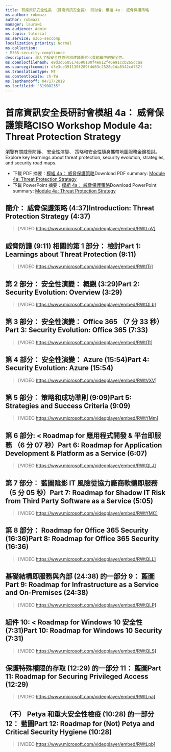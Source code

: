 ```yaml
---
title: 首席資訊安全性長 （首席資訊安全長） 研討會，模組 4a： 威脅保護策略
ms.author: robmazz
author: robmazz
manager: laurawi
ms.audience: Admin
ms.topic: tutorial
ms.service: o365-seccomp
localization_priority: Normal
ms.collection:
- M365-security-compliance
description: 深入了解安全性原則和建議現代化貴組織中的安全性。
ms.openlocfilehash: e9d3d650517e590100f4e812f46e91ccb265dcaa
ms.sourcegitcommit: d3e3ce391130f209f4d63c2528e1da8342cd732f
ms.translationtype: MT
ms.contentlocale: zh-TW
ms.lasthandoff: 04/17/2019
ms.locfileid: "31908235"
---
```

# <a name="ciso-workshop-module-4a-threat-protection-strategy"></a><span data-ttu-id="c3a6d-103">首席資訊安全長研討會模組 4a： 威脅保護策略</span><span class="sxs-lookup"><span data-stu-id="c3a6d-103">CISO Workshop Module 4a: Threat Protection Strategy</span></span>

<span data-ttu-id="c3a6d-104">瀏覽有關威脅防護、 安全性演變、 策略和安全性隨身攜帶地圖服務金鑰檢討。</span><span class="sxs-lookup"><span data-stu-id="c3a6d-104">Explore key learnings about threat protection, security evolution, strategies, and security road maps.</span></span>

- <span data-ttu-id="c3a6d-105">下載 PDF 摘要：[模組 4a： 威脅保護策略](media/ciso-workshop-4a-threat-protection.pdf)</span><span class="sxs-lookup"><span data-stu-id="c3a6d-105">Download PDF summary: [Module 4a: Threat Protection Strategy](media/ciso-workshop-4a-threat-protection.pdf)</span></span>
- <span data-ttu-id="c3a6d-106">下載 PowerPoint 摘要：[模組 4a： 威脅保護策略](https://docs.microsoft.com/office365/securitycompliance/media/ciso-workshop-4a-threat-protection.pptx)</span><span class="sxs-lookup"><span data-stu-id="c3a6d-106">Download PowerPoint summary: [Module 4a: Threat Protection Strategy](https://docs.microsoft.com/office365/securitycompliance/media/ciso-workshop-4a-threat-protection.pptx)</span></span>

## <a name="introduction-threat-protection-strategy-437"></a><span data-ttu-id="c3a6d-107">簡介： 威脅保護策略 (4:37)</span><span class="sxs-lookup"><span data-stu-id="c3a6d-107">Introduction: Threat Protection Strategy (4:37)</span></span>

> [!VIDEO https://www.microsoft.com/videoplayer/embed/RWtLoV]

## <a name="part-1-learnings-about-threat-protection-911"></a><span data-ttu-id="c3a6d-108">威脅防護 (9:11) 相關的第 1 部分： 檢討</span><span class="sxs-lookup"><span data-stu-id="c3a6d-108">Part 1: Learnings about Threat Protection (9:11)</span></span>

> [!VIDEO https://www.microsoft.com/videoplayer/embed/RWtITr]

## <a name="part-2-security-evolution-overview-329"></a><span data-ttu-id="c3a6d-109">第 2 部分： 安全性演變： 概觀 (3:29)</span><span class="sxs-lookup"><span data-stu-id="c3a6d-109">Part 2: Security Evolution: Overview (3:29)</span></span>

> [!VIDEO https://www.microsoft.com/videoplayer/embed/RWtQLb]

## <a name="part-3-security-evolution-office-365-733"></a><span data-ttu-id="c3a6d-110">第 3 部分： 安全性演變： Office 365 （7 分 33 秒）</span><span class="sxs-lookup"><span data-stu-id="c3a6d-110">Part 3: Security Evolution: Office 365 (7:33)</span></span>

> [!VIDEO https://www.microsoft.com/videoplayer/embed/RWtITt]

## <a name="part-4-security-evolution-azure-1554"></a><span data-ttu-id="c3a6d-111">第 4 部分： 安全性演變： Azure (15:54)</span><span class="sxs-lookup"><span data-stu-id="c3a6d-111">Part 4: Security Evolution: Azure (15:54)</span></span>

> [!VIDEO https://www.microsoft.com/videoplayer/embed/RWtVXV]

## <a name="part-5-strategies-and-success-criteria-909"></a><span data-ttu-id="c3a6d-112">第 5 部分︰ 策略和成功準則 (9:09)</span><span class="sxs-lookup"><span data-stu-id="c3a6d-112">Part 5: Strategies and Success Criteria (9:09)</span></span>

> [!VIDEO https://www.microsoft.com/videoplayer/embed/RWtYMm]

## <a name="part-6-roadmap-for-application-development--platform-as-a-service-607"></a><span data-ttu-id="c3a6d-113">第 6 部分: < Roadmap for 應用程式開發 &amp; 平台即服務 （6 分 07 秒）</span><span class="sxs-lookup"><span data-stu-id="c3a6d-113">Part 6: Roadmap for Application Development & Platform as a Service (6:07)</span></span>

> [!VIDEO https://www.microsoft.com/videoplayer/embed/RWtQLJ]

## <a name="part-7-roadmap-for-shadow-it-risk-from-third-party-software-as-a-service-505"></a><span data-ttu-id="c3a6d-114">第 7 部分︰ 藍圖陰影 IT 風險從協力廠商軟體即服務 （5 分 05 秒）</span><span class="sxs-lookup"><span data-stu-id="c3a6d-114">Part 7: Roadmap for Shadow IT Risk from Third Party Software as a Service (5:05)</span></span>

> [!VIDEO https://www.microsoft.com/videoplayer/embed/RWtYMC]

## <a name="part-8-roadmap-for-office-365-security-1636"></a><span data-ttu-id="c3a6d-115">第 8 部分： Roadmap for Office 365 Security (16:36)</span><span class="sxs-lookup"><span data-stu-id="c3a6d-115">Part 8: Roadmap for Office 365 Security (16:36)</span></span>

> [!VIDEO https://www.microsoft.com/videoplayer/embed/RWtQLL]

## <a name="part-9-roadmap-for-infrastructure-as-a-service-and-on-premises-2438"></a><span data-ttu-id="c3a6d-116">基礎結構即服務與內部 (24:38) 的一部分 9： 藍圖</span><span class="sxs-lookup"><span data-stu-id="c3a6d-116">Part 9: Roadmap for Infrastructure as a Service and On-Premises (24:38)</span></span>

> [!VIDEO https://www.microsoft.com/videoplayer/embed/RWtQLP]

## <a name="part-10-roadmap-for-windows-10-security-731"></a><span data-ttu-id="c3a6d-117">組件 10: < Roadmap for Windows 10 安全性 (7:31)</span><span class="sxs-lookup"><span data-stu-id="c3a6d-117">Part 10: Roadmap for Windows 10 Security (7:31)</span></span>

> [!VIDEO https://www.microsoft.com/videoplayer/embed/RWtQLS]

## <a name="part-11-roadmap-for-securing-privileged-access-1229"></a><span data-ttu-id="c3a6d-118">保護特殊權限的存取 (12:29) 的一部分 11： 藍圖</span><span class="sxs-lookup"><span data-stu-id="c3a6d-118">Part 11: Roadmap for Securing Privileged Access (12:29)</span></span>

> [!VIDEO https://www.microsoft.com/videoplayer/embed/RWtLpa]

## <a name="part-12-roadmap-for-not-petya-and-critical-security-hygiene-1028"></a><span data-ttu-id="c3a6d-119">（不） Petya 和重大安全性檢疫 (10:28) 的一部分 12： 藍圖</span><span class="sxs-lookup"><span data-stu-id="c3a6d-119">Part 12: Roadmap for (Not) Petya and Critical Security Hygiene (10:28)</span></span>

> [!VIDEO https://www.microsoft.com/videoplayer/embed/RWtLpb]